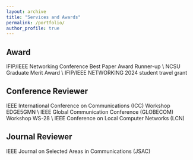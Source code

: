 ```yaml
---
layout: archive
title: "Services and Awards"
permalink: /portfolio/
author_profile: true
---
```


## Award
IFIP/IEEE Networking Conference Best Paper Award Runner-up \\
NCSU Graduate Merit Award \\
IFIP/IEEE NETWORKING 2024 student travel grant

## Conference Reviewer
IEEE International Conference on Communications (ICC) Workshop EDGE5GMN \\
IEEE Global Communication Conference (GLOBECOM) Workshop WS-28 \\
IEEE Conference on Local Computer Networks (LCN)

## Journal Reviewer
IEEE Journal on Selected Areas in Communications (JSAC)